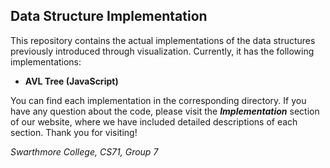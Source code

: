 ## Data Structure Implementation

This repository contains the actual implementations of the data structures 
previously introduced through visualization. Currently, it has the 
following implementations:

* **AVL Tree (JavaScript)**

You can find each implementation in the corresponding directory. If you have any question
about the code, please visit the _**Implementation**_ section of our website, where we have 
included detailed descriptions of each section. Thank you for visiting!

_Swarthmore College, CS71, Group 7_
